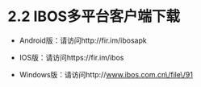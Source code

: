 # 2.2 IBOS多平台客户端下载

* Android版：请访问http:\/\/fir.im\/ibosapk

* IOS版：请访问https:\/\/fir.im\/ibos

* Windows版：请访问http:\/\/www.ibos.com.cn\/file\/91


